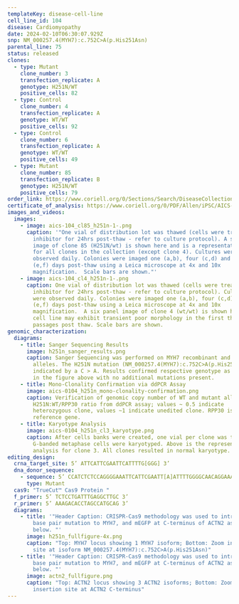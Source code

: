 ```yaml
---
templateKey: disease-cell-line
cell_line_id: 104
disease: Cardiomyopathy
date: 2024-02-10T06:30:07.929Z
snp: NM_000257.4(MYH7):c.752C>A(p.His251Asn)
parental_line: 75
status: released
clones:
  - type: Mutant
    clone_number: 3
    transfection_replicate: A
    genotype: H251N/WT
    positive_cells: 82
  - type: Control
    clone_number: 4
    transfection_replicate: A
    genotype: WT/WT
    positive_cells: 92
  - type: Control
    clone_number: 6
    transfection_replicate: A
    genotype: WT/WT
    positive_cells: 49
  - type: Mutant
    clone_number: 85
    transfection_replicate: B
    genotype: H251N/WT
    positive_cells: 79
order_link: https://www.coriell.org/0/Sections/Search/DiseaseCollection_Detail.aspx?Ref=AICS-0104&Product=CiPSC&PgId=166
certificate_of_analysis: https://www.coriell.org/0/PDF/Allen/iPSC/AICS-0104_CofA.pdf
images_and_videos:
  images:
    - image: aics-104_cl85_h251n-1-.png
      caption: '"One vial of distribution lot was thawed (cells were treated with ROCK
        inhibitor for 24hrs post-thaw - refer to culture protocol). A six panel
        image of clone 85 (H251N/wt) is shown here and is a representative image
        for all clones in the collection (except clone 4). Cultures were
        observed daily. Colonies were imaged one (a,b), four (c,d) and five
        (e,f) days post-thaw using a Leica microscope at 4x and 10x
        magnification.  Scale bars are shown."'
    - image: aics-104_cl4_h251n-1-.png
      caption: One vial of distribution lot was thawed (cells were treated with ROCK
        inhibitor for 24hrs post-thaw - refer to culture protocol). Cultures
        were observed daily. Colonies were imaged one (a,b), four (c,d) and five
        (e,f) days post-thaw using a Leica microscope at 4x and 10x
        magnification.  A six panel image of clone 4 (wt/wt) is shown here. This
        cell line may exhibit transient poor morphology in the first three
        passages post thaw. Scale bars are shown.
genomic_characterization:
  diagrams:
    - title: Sanger Sequencing Results
      image: h251n_sanger_results.png
      caption: Sanger Sequencing was performed on MYH7 recombinant and wildtype
        alleles. The H251N mutation (NM_000257.4(MYH7):c.752C>A(p.His251Asn)) is
        indicated by a C > A. Results confirmed respective genotype as indicated
        in the figure above with no additional mutations present. 
    - title: Mono-Clonality Confirmation via ddPCR Assay
      image: aics-0104_h251n_mono-clonality-confirmation.png
      caption: Verification of genomic copy number of WT and mutant alleles.
        H251N:WT/RPP30 ratio from ddPCR assay; values ~ 0.5 indicate
        heterozygous clone, values ~1 indicate unedited clone. RPP30 is known 2n
        reference gene. 
    - title: Karyotype Analysis
      image: aics-0104_h251n_cl3_karyotype.png
      caption: After cells banks were created, one vial per clone was thawed and 30
        G-banded metaphase cells were karyotyped. Above is the representative
        analysis for clone 3. All clones resulted in normal karyotype.
editing_design:
  crna_target_site: 5’ ATTCATTCGAATTCATTTTG[GGG] 3’
  dna_donor_sequence:
    - sequence: 5’ CCATCTCTCCAGGGGAAATTCATTCGAATT[A]ATTTTGGGGCAACAGGAAAGTTGGCATC 3’
      type: Mutant
  cas9: "TrueCut™ Cas9 Protein "
  f_primer: 5’ TCTCCTGATTTGAGGCTTGC 3’
  r_primer: 5’ AAAGACACCTAGCCATGCAG 3’
  diagrams:
    - title: '"Header Caption: CRISPR-Cas9 methodology was used to introduce a single
        base pair mutation to MYH7, and mEGFP at C-terminus of ACTN2 as shown
        below. "'
      image: h251n_fullfigure-4x.png
      caption: "Top: MYH7 locus showing 1 MYH7 isoform; Bottom: Zoom in on mutation
        site at isoform NM_000257.4(MYH7):c.752C>A(p.His251Asn)"
    - title: '"Header Caption: CRISPR-Cas9 methodology was used to introduce a single
        base pair mutation to MYH7, and mEGFP at C-terminus of ACTN2 as shown
        below. "'
      image: actn2_fullfigure.png
      caption: "Top: ACTN2 locus showing 3 ACTN2 isoforms; Bottom: Zoom in on mEGFP
        insertion site at ACTN2 C-terminus"
---
```

